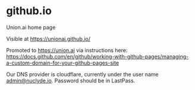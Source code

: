 # github.io

Union.ai home page

Visible at https://unionai.github.io/

Promoted to https://union.ai via instructions here:  https://docs.github.com/en/github/working-with-github-pages/managing-a-custom-domain-for-your-github-pages-site

Our DNS provider is cloudflare, currently under the user name admin@nuclyde.io.  Password should be in LastPass.  

